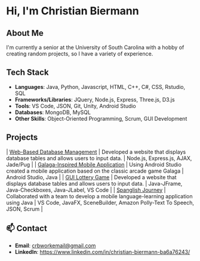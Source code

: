 # Hi, I'm Christian Biermann

## About Me

I'm currently a senior at the University of South Carolina with a hobby of creating random projects, so I have a variety of experience.

## Tech Stack

- **Languages**: Java, Python, Javascript, HTML, C++, C#, CSS, Rstudio, SQL
- **Frameworks/Libraries**: JQuery, Node.js, Express, Three.js, D3.js
- **Tools**: VS Code, JSON, Git, Unity, Android Studio 
- **Databases**: MongoDB, MySQL
- **Other Skills**: Object-Oriented Programming, Scrum, GUI Development

## Projects

| [Web-Based Database Management](https://github.com/BoredomExists/WorkDoneInSchool/tree/main/JavaScript/PersonalProjects/WebsiteDatabaseProject) | Developed a website that displays database tables and allows users to input data. | Node.js, Express.js, AJAX, Jade/Pug |
| [Galaga-Inspired Mobile Application](https://github.com/BoredomExists/WorkDoneInSchool/tree/main/JavaScript/PersonalProjects/WebsiteDatabaseProject) | Using Android Studio created a mobile application based on the classic arcade game Galaga | Android Studio, Java |
| [GUI Lottery Game](https://github.com/BoredomExists/WorkDoneInSchool/tree/main/Java/Java%20Programs/LotteryGUI) | Developed a website that displays database tables and allows users to input data. | Java-JFrame, Java-Checkboxes, Java-JLabel, VS Code |
| [Spanglish Journey](https://github.com/BoredomExists/WorkDoneInSchool/tree/main/Java/Java%20Programs/LotteryGUI) | Collaborated with a team to develop a mobile language-learning application using Java | VS Code, JavaFX, SceneBuilder, Amazon Polly-Text To Speech, JSON, Scrum |

## 📫 Contact

- **Email**: crbworkemail@gmail.com 
- **LinkedIn**: https://www.linkedin.com/in/christian-biermann-ba6a76243/
